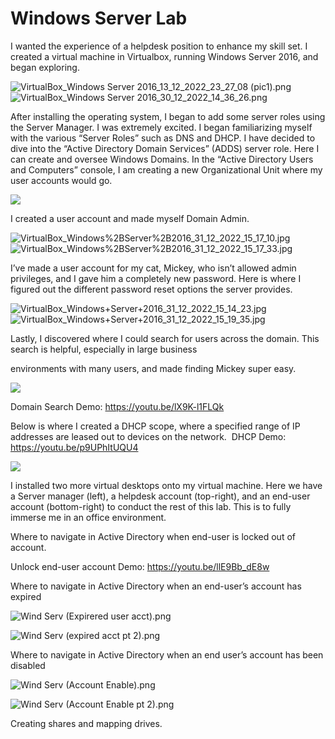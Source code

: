 Windows Server Lab
==================

  

I wanted the experience of a helpdesk position to enhance my skill set. I created a virtual machine in Virtualbox, running Windows Server 2016, and began exploring.

![VirtualBox_Windows Server 2016_13_12_2022_23_27_08 (pic1).png](https://images.squarespace-cdn.com/content/v1/6355d195a26c4b571b338345/1672533416923-5RIHTJMEV08U0J6UBIYP/VirtualBox_Windows+Server+2016_13_12_2022_23_27_08+%28pic1%29.png?format=500w)![VirtualBox_Windows Server 2016_30_12_2022_14_36_26.png](https://images.squarespace-cdn.com/content/v1/6355d195a26c4b571b338345/1672533428174-N55VDDJV9CWABJSCAO6A/VirtualBox_Windows+Server+2016_30_12_2022_14_36_26.png?format=500w)

  

After installing the operating system, I began to add some server roles using the Server Manager. I was extremely excited. I began familiarizing myself with the various “Server Roles” such as DNS and DHCP. I have decided to dive into the “Active Directory Domain Services” (ADDS) server role. Here I can create and oversee Windows Domains. In the “Active Directory Users and Computers” console, I am creating a new Organizational Unit where my user accounts would go.  

![](https://images.squarespace-cdn.com/content/v1/6355d195a26c4b571b338345/1fe66be8-3afa-4a13-9933-d581bbb8ec35/VirtualBox_Windows+Server+2016_31_12_2022_15_22_27.jpg?format=750w)

  

I created a user account and made myself Domain Admin. 

![VirtualBox_Windows%2BServer%2B2016_31_12_2022_15_17_10.jpg](https://images.squarespace-cdn.com/content/v1/6355d195a26c4b571b338345/1672536863608-H2L29MMCWA2E25FN555D/VirtualBox_Windows%252BServer%252B2016_31_12_2022_15_17_10.jpg?format=500w)![VirtualBox_Windows%2BServer%2B2016_31_12_2022_15_17_33.jpg](https://images.squarespace-cdn.com/content/v1/6355d195a26c4b571b338345/1672536853460-IIR8ABCOW84QWRW1BH2F/VirtualBox_Windows%252BServer%252B2016_31_12_2022_15_17_33.jpg?format=500w)

  

I’ve made a user account for my cat, Mickey, who isn’t allowed admin privileges, and I gave him a completely new password. Here is where I figured out the different password reset options the server provides. 

![VirtualBox_Windows+Server+2016_31_12_2022_15_14_23.jpg](https://images.squarespace-cdn.com/content/v1/6355d195a26c4b571b338345/1672536559518-WJI145LDQK526DON4CV0/VirtualBox_Windows%2BServer%2B2016_31_12_2022_15_14_23.jpg?format=500w)![VirtualBox_Windows+Server+2016_31_12_2022_15_19_35.jpg](https://images.squarespace-cdn.com/content/v1/6355d195a26c4b571b338345/1672536587874-OWBN14RPPOPL4NQ6QBK4/VirtualBox_Windows%2BServer%2B2016_31_12_2022_15_19_35.jpg?format=500w)

  

Lastly, I discovered where I could search for users across the domain. This search is helpful, especially in large business

environments with many users, and made finding Mickey super easy.

![](https://images.squarespace-cdn.com/content/v1/6355d195a26c4b571b338345/cdd9a7b2-4ab2-4787-abbc-466217f3a723/VirtualBox_Windows+Server+2016_31_12_2022_16_21_09.jpg?format=750w)

Domain Search Demo: https://youtu.be/lX9K-l1FLQk

  

Below is where I created a DHCP scope, where a specified range of IP addresses are leased out to devices on the network. 
DHCP Demo: https://youtu.be/p9UPhItUQU4

![](https://images.squarespace-cdn.com/content/v1/6355d195a26c4b571b338345/6674c849-fc25-45d4-a46f-2f8f92bda027/Screenshot+%2811%29.jpg?format=750w)

  

I installed two more virtual desktops onto my virtual machine. Here we have a Server manager (left), a helpdesk account (top-right), and an end-user account (bottom-right) to conduct the rest of this lab. This is to fully immerse me in an office environment. 

  

Where to navigate in Active Directory when end-user is locked out of account.

Unlock end-user account Demo: https://youtu.be/llE9Bb_dE8w
  

Where to navigate in Active Directory when an end-user’s account has expired

![Wind Serv (Expirered user acct).png](https://images.squarespace-cdn.com/content/v1/6355d195a26c4b571b338345/1673312462549-P84QVJZ0VK44OHAI0I95/Wind+Serv+%28Expirered+user+acct%29.png?format=1500w)

![Wind Serv (expired acct pt 2).png](https://images.squarespace-cdn.com/content/v1/6355d195a26c4b571b338345/1673312467160-HSPZTXOFQ0ZORDAWGC7D/Wind+Serv+%28expired+acct+pt+2%29.png?format=1500w)

  

Where to navigate in Active Directory when an end user’s account has been disabled

![Wind Serv (Account Enable).png](https://images.squarespace-cdn.com/content/v1/6355d195a26c4b571b338345/1673313088813-63YNE58CTZPU8KB3G7WQ/Wind+Serv+%28Account+Enable%29.png?format=1500w)

![Wind Serv (Account Enable pt 2).png](https://images.squarespace-cdn.com/content/v1/6355d195a26c4b571b338345/1673313100561-CW6L90W1L75JVTNLIWCZ/Wind+Serv+%28Account+Enable+pt+2%29.png?format=1500w)

  

Creating shares and mapping drives.

